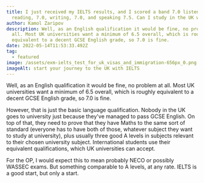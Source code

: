 ```yaml
---
title: I just received my IELTS results, and I scored a band 7.0 listening 6.5,
  reading, 7.0, writing, 7.0, and speaking 7.5. Can I study in the UK with this?
author: Kamol Zaripov
description: Well, as an English qualification it would be fine, no problem at
  all. Most UK universities want a minimum of 6.5 overall, which is roughly
  equivalent to a decent GCSE English grade, so 7.0 is fine.
date: 2022-05-14T11:53:33.492Z
tag:
  - featured
image: /assets/exm-ielts_test_for_uk_visas_and_immigration-656px_0.png
imageAlt: start your journey to the UK with IELTS
---
```

Well, as an English qualification it would be fine, no problem at all. Most UK universities want a minimum of 6.5 overall, which is roughly equivalent to a decent GCSE English grade, so 7.0 is fine.

However, that is just the basic language qualification. Nobody in the UK goes to university just because they've managed to pass GCSE English. On top of that, they need to prove that they have Maths to the same sort of standard (everyone has to have both of those, whatever subject they want to study at university), plus usually three good A levels in subjects relevant to their chosen university subject. International students use their equivalent qualifications, which UK universities can accept.

For the OP, I would expect this to mean probably NECO or possibly WASSEC exams. But something comparable to A levels, at any rate. IELTS is a good start, but only a start.